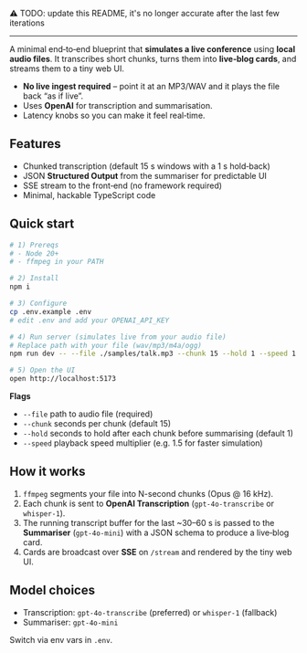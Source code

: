⚠️ TODO: update this README, it's no longer accurate after the last few iterations

--------
A minimal end‑to‑end blueprint that **simulates a live conference** using **local audio files**. It transcribes short chunks, turns them into **live‑blog cards**, and streams them to a tiny web UI.

- **No live ingest required** – point it at an MP3/WAV and it plays the file back “as if live”.
- Uses **OpenAI** for transcription and summarisation.
- Latency knobs so you can make it feel real‑time.

## Features

- Chunked transcription (default 15 s windows with a 1 s hold‑back)
- JSON **Structured Output** from the summariser for predictable UI
- SSE stream to the front‑end (no framework required)
- Minimal, hackable TypeScript code

## Quick start

```bash
# 1) Prereqs
# - Node 20+
# - ffmpeg in your PATH

# 2) Install
npm i

# 3) Configure
cp .env.example .env
# edit .env and add your OPENAI_API_KEY

# 4) Run server (simulates live from your audio file)
# Replace path with your file (wav/mp3/m4a/ogg)
npm run dev -- --file ./samples/talk.mp3 --chunk 15 --hold 1 --speed 1.0

# 5) Open the UI
open http://localhost:5173
```

**Flags**
- `--file` path to audio file (required)
- `--chunk` seconds per chunk (default 15)
- `--hold` seconds to hold after each chunk before summarising (default 1)
- `--speed` playback speed multiplier (e.g. 1.5 for faster simulation)

## How it works

1) `ffmpeg` segments your file into N-second chunks (Opus @ 16 kHz).
2) Each chunk is sent to **OpenAI Transcription** (`gpt-4o-transcribe` or `whisper-1`).
3) The running transcript buffer for the last ~30–60 s is passed to the **Summariser** (`gpt-4o-mini`) with a JSON schema to produce a live‑blog card.
4) Cards are broadcast over **SSE** on `/stream` and rendered by the tiny web UI.

## Model choices

- Transcription: `gpt-4o-transcribe` (preferred) or `whisper-1` (fallback)
- Summariser: `gpt-4o-mini`

Switch via env vars in `.env`.
